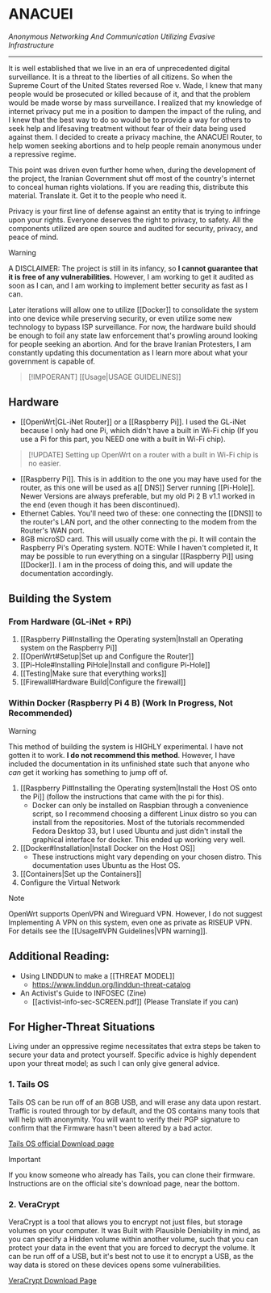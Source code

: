 # ANACUEI
*Anonymous Networking And Communication Utilizing Evasive Infrastructure*

---
It is well established that we live in an era of unprecedented digital surveillance. It is a threat to the liberties of all citizens. So when the Supreme Court of the United States reversed Roe v. Wade, I knew that many people would be prosecuted or killed because of it, and that the problem would be made worse by mass surveillance. I realized that my knowledge of internet privacy put me in a position to dampen the impact of the ruling, and I knew that the best way to do so would be to provide a way for others to seek help and lifesaving treatment without fear of their data being used against them. I decided to create a privacy machine, the ANACUEI Router, to help women seeking abortions and to help people remain anonymous under a repressive regime.

This point was driven even further home when, during the development of the project, the Iranian Government shut off most of the country's internet to conceal human rights violations. If you are reading this, distribute this material. Translate it. Get it to the people who need it.

Privacy is your first line of defense against an entity that is trying to infringe upon your rights. Everyone deserves the right to privacy, to safety. All the components utilized are open source and audited for security, privacy, and peace of mind.

>[!WARNING]
A DISCLAIMER:
The project is still in its infancy, so **I cannot guarantee that it is free of any vulnerabilities.** However, I am working to get it audited as soon as I can, and I am working to implement better security as fast as I can.

Later iterations will allow one to utilize [[Docker]] to consolidate the system into one device while preserving security, or even utilize some new technology to bypass ISP surveillance. For now, the hardware build should be enough to foil any state law enforcement that's prowling around looking for people seeking an abortion. And for the brave Iranian Protesters, I am constantly updating this documentation as I learn more about what your government is capable of.

>[!IMPOERANT]
> [[Usage|USAGE GUIDELINES]]

## Hardware
- [[OpenWrt|GL-iNet Router]] or a [[Raspberry Pi]]. I used the GL-iNet because I only had one Pi, which didn't have a built in Wi-Fi chip (If you use a Pi for this part, you NEED one with a built in Wi-Fi chip).
>[!UPDATE]
>Setting up OpenWrt on a router with a built in Wi-Fi chip is no easier.
- [[Raspberry Pi]]. This is in addition to the one you may have used for the router, as this one will be used as a[[ DNS]] Server running [[Pi-Hole]]. Newer Versions are always preferable, but my old Pi 2 B v1.1 worked in the end (even though it has been discontinued).
- Ethernet Cables. You'll need two of these: one connecting the [[DNS]] to the router's LAN port, and the other connecting to the modem from the Router's WAN port.
- 8GB microSD card. This will usually come with the pi. It will contain the Raspberry Pi's Operating system.
NOTE: While I haven't completed it, It may be possible to run everything on a singular [[Raspberry Pi]] using [[Docker]]. I am in the process of doing this, and will update the documentation accordingly.

## Building the System 
### From Hardware (GL-iNet + RPi)
1. [[Raspberry Pi#Installing the Operating system|Install an Operating system on the Raspberry Pi]]
2. [[OpenWrt#Setup|Set up and Configure the Router]]
3. [[Pi-Hole#Installing PiHole|Install and configure Pi-Hole]]
4. [[Testing|Make sure that everything works]]
5. [[Firewall#Hardware Build|Configure the firewall]]

### Within Docker (Raspberry Pi 4 B) (Work In Progress, **Not Recommended**)
>[!WARNING]
>This method of building the system is HIGHLY experimental. I have not gotten it to work. **I do not recommend this method**. However, I have included the documentation in its unfinished state such that anyone who *can* get it working has something to jump off of.

1. [[Raspberry Pi#Installing the Operating system|Install the Host OS onto the Pi]] (follow the instructions that came with the pi for this).
	- Docker can only be installed on Raspbian through a convenience script, so I recommend choosing a different Linux distro so you can install from the repositories. Most of the tutorials recommended Fedora Desktop 33, but I used Ubuntu and just didn't install the graphical interface for docker. This ended up working very well.
2. [[Docker#Installation|Install Docker on the Host OS]]
	- These instructions might vary depending on your chosen distro. This documentation uses Ubuntu as the Host OS.
3. [[Containers|Set up the Containers]]
4. Configure the Virtual Network

>[!NOTE]
OpenWrt supports OpenVPN and Wireguard VPN. However, I do not suggest Implementing A VPN on this system, even one as private as RISEUP VPN. For details see the [[Usage#VPN Guidelines|VPN warning]].

## Additional Reading:
- Using LINDDUN to make a [[THREAT MODEL]]
	- https://www.linddun.org/linddun-threat-catalog
- An Activist's Guide to INFOSEC (Zine)
	- [[activist-info-sec-SCREEN.pdf]] (Please Translate if you can)

## For Higher-Threat Situations
Living under an oppressive regime necessitates that extra steps be taken to secure your data and protect yourself. Specific advice is highly dependent upon your threat model; as such I can only give general advice.

### 1. Tails OS
Tails OS can be run off of an 8GB USB, and will erase any data upon restart. Traffic is routed through tor by default, and the OS contains many tools that will help with anonymity. You will want to verify their PGP signature to confirm that the Firmware hasn't been altered by a bad actor. 

[Tails OS official Download page](https://tails.boum.org/install/index.en.htm)

>[!IMPORTANT]
>If you know someone who already has Tails, you can clone their firmware. Instructions are on the official site's download page, near the bottom.

### 2. VeraCrypt
VeraCrypt is a tool that allows you to encrypt not just files, but storage volumes on your computer. It was Built with Plausible Deniability in mind, as you can specify a Hidden volume within another volume, such that you can protect your data in the event that you are forced to decrypt the volume. It can be run off of a USB, but it's best not to use it to encrypt a USB, as the way data is stored on these devices opens some vulnerabilities.

[VeraCrypt Download Page](https://www.veracrypt.fr/en/Downloads.html)

